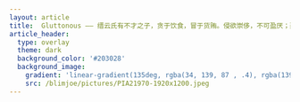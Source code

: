 ```yaml
---
layout: article
title:  Gluttonous —— 缙云氏有不才之子，贪于饮食，冒于货贿。侵欲崇侈，不可盈厌；聚敛积实，不知纪极。不分孤寡，不恤穷匮。天下之民以比三凶，谓之饕餮。—— 《左传·文公十八年》 
article_header:
  type: overlay
  theme: dark
  background_color: '#203028'
  background_image:
    gradient: 'linear-gradient(135deg, rgba(34, 139, 87 , .4), rgba(139, 34, 139, .4))'
    src: /blimjoe/pictures/PIA21970-1920x1200.jpeg
---
```


